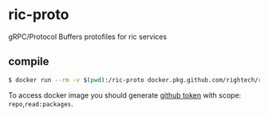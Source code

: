 # ric-proto
gRPC/Protocol Buffers protofiles for ric services

## compile

```bash
$ docker run --rm -v $(pwd):/ric-proto docker.pkg.github.com/rightech/ric-proto/compiler:latest
```

To access docker image you should generate [github token](https://github.com/settings/tokens) with scope: `repo`,`read:packages`.
